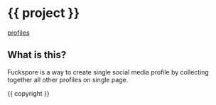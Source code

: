 # {{ project }}

[profiles](/fuckspore/)

## What is this?

Fuckspore is a way to create single social media profile by collecting together all other profiles on single page.

{{ copyright }}